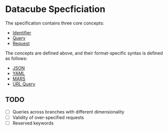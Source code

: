 
# Datacube Specficiation

The specification contains three core concepts:

* [Identifier](identifier.md)
* [Query](query.md)
* [Request](request.md)

The concepts are defined above, and their format-specific syntax is defined as follows:

* [JSON](formats/json.md)
* [YAML](formats/yaml.md)
* [MARS](formats/mars.md)
* [URL Query](formats/url-query.md)


## TODO

- [ ] Queries across branches with different dimensionality
- [ ] Validity of over-specified requests
- [ ] Reserved keywords